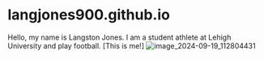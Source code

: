 # langjones900.github.io

Hello, my name is Langston Jones. I am a student athlete at Lehigh University and play football.
[This is me!]
![image_2024-09-19_112804431](https://github.com/user-attachments/assets/73591cf3-6670-422a-b7f6-3472b428c272)
